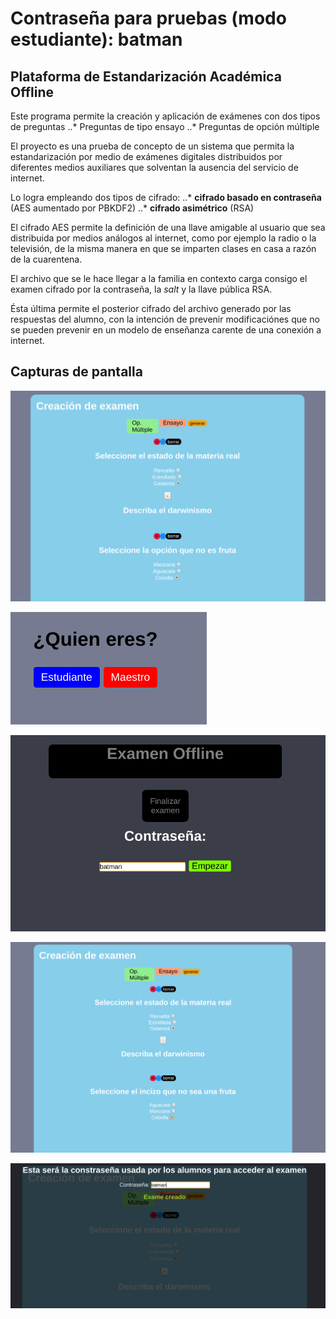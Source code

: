 
# Contraseña para pruebas (modo estudiante): __batman__

## Plataforma de Estandarización Académica Offline
Este programa permite la creación y aplicación de exámenes con dos tipos de preguntas
..* Preguntas de tipo ensayo
..* Preguntas de opción múltiple

El proyecto es una prueba de concepto de un sistema que permita la estandarización por medio de exámenes digitales distribuidos por diferentes medios auxiliares que solventan la ausencia del servicio de internet.

Lo logra empleando dos tipos de cifrado: 
..* **cifrado basado en contraseña** (AES aumentado por PBKDF2)
..* **cifrado asimétrico** (RSA)

El cifrado AES permite la definición de una llave amigable al usuario que sea distribuida por medios 
análogos al internet, como por ejemplo la radio o la televisión, de la misma manera en que se imparten clases
en casa a razón de la cuarentena.

El archivo que se le hace llegar a la familia en contexto carga consigo el examen cifrado por la contraseña, la *salt* 
y la llave pública RSA.  

Ésta última permite el posterior cifrado del archivo generado por las respuestas del alumno, con la intención
de prevenir modificaciónes que no se pueden prevenir en un modelo de enseñanza carente de una conexión a internet.


## Capturas de pantalla
![alt text](images/1.png "Captura")

![alt text](images/2.png "Captura")

![alt text](images/3.png  "Captura")

![alt text](images/4.png "Captura")

![alt text](images/5.png "Captura")